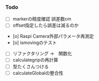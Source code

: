 ### Todo
- [ ] markerの精度確認 誤差数cm
- [ ] offset指定したら誤差は減るのか
- [o] Raspi Camera外部パラメータ再測定
- [o] ismovingのテスト
- [ ] リファクタリング ->　関数化
- [ ] calculategripの再計算
- [ ] 型たくさんつける
- [ ] calculateGlobalの整合性